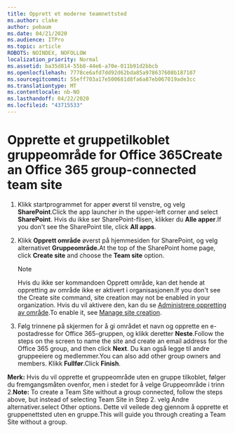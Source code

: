 ```yaml
---
title: Opprett et moderne teamnettsted
ms.author: clake
author: pebaum
ms.date: 04/21/2020
ms.audience: ITPro
ms.topic: article
ROBOTS: NOINDEX, NOFOLLOW
localization_priority: Normal
ms.assetid: ba35d814-55b8-44e6-a70e-011b91d2bbcb
ms.openlocfilehash: 7778ce6afd7dd92d62bda85a978637608b187107
ms.sourcegitcommit: 55eff703a17e500681d8fa6a87eb067019ade3cc
ms.translationtype: MT
ms.contentlocale: nb-NO
ms.lasthandoff: 04/22/2020
ms.locfileid: "43715533"
---
```

# <a name="create-an-office-365-group-connected-team-site"></a><span data-ttu-id="41a35-102">Opprette et gruppetilkoblet gruppeområde for Office 365</span><span class="sxs-lookup"><span data-stu-id="41a35-102">Create an Office 365 group-connected team site</span></span>

1. <span data-ttu-id="41a35-103">Klikk startprogrammet for apper øverst til venstre, og velg **SharePoint**.</span><span class="sxs-lookup"><span data-stu-id="41a35-103">Click the app launcher in the upper-left corner and select **SharePoint**.</span></span> <span data-ttu-id="41a35-104">Hvis du ikke ser SharePoint-flisen, klikker du **Alle apper**.</span><span class="sxs-lookup"><span data-stu-id="41a35-104">If you don't see the SharePoint tile, click **All apps**.</span></span>
    
2. <span data-ttu-id="41a35-105">Klikk **Opprett område** øverst på hjemmesiden for SharePoint, og velg alternativet **Gruppeområde.**</span><span class="sxs-lookup"><span data-stu-id="41a35-105">At the top of the SharePoint home page, click **Create site** and choose the **Team site** option.</span></span> 
    
    > [!NOTE]
    > <span data-ttu-id="41a35-106">Hvis du ikke ser kommandoen Opprett område, kan det hende at oppretting av område ikke er aktivert i organisasjonen.</span><span class="sxs-lookup"><span data-stu-id="41a35-106">If you don't see the Create site command, site creation may not be enabled in your organization.</span></span> <span data-ttu-id="41a35-107">Hvis du vil aktivere den, kan du se [Administrere oppretting av område](https://go.microsoft.com/fwlink/?linkid=2009644).</span><span class="sxs-lookup"><span data-stu-id="41a35-107">To enable it, see [Manage site creation](https://go.microsoft.com/fwlink/?linkid=2009644).</span></span> 
  
3. <span data-ttu-id="41a35-108">Følg trinnene på skjermen for å gi området et navn og opprette en e-postadresse for Office 365-gruppen, og klikk deretter **Neste**.</span><span class="sxs-lookup"><span data-stu-id="41a35-108">Follow the steps on the screen to name the site and create an email address for the Office 365 group, and then click **Next**.</span></span> <span data-ttu-id="41a35-109">Du kan også legge til andre gruppeeiere og medlemmer.</span><span class="sxs-lookup"><span data-stu-id="41a35-109">You can also add other group owners and members.</span></span> <span data-ttu-id="41a35-110">Klikk **Fullfør**.</span><span class="sxs-lookup"><span data-stu-id="41a35-110">Click **Finish**.</span></span>
  
 <span data-ttu-id="41a35-111">**Merk:** Hvis du vil opprette et gruppeområde uten en gruppe tilkoblet, følger du fremgangsmåten ovenfor, men i stedet for å velge Gruppeområde i trinn 2.</span><span class="sxs-lookup"><span data-stu-id="41a35-111">**Note:** To create a Team Site without a group connected, follow the steps above, but instead of selecting Team Site in Step 2.</span></span> <span data-ttu-id="41a35-112">velg Andre alternativer.</span><span class="sxs-lookup"><span data-stu-id="41a35-112">select Other options.</span></span> <span data-ttu-id="41a35-113">Dette vil veilede deg gjennom å opprette et gruppenettsted uten en gruppe.</span><span class="sxs-lookup"><span data-stu-id="41a35-113">This will guide you through creating a Team Site without a group.</span></span> 
    

